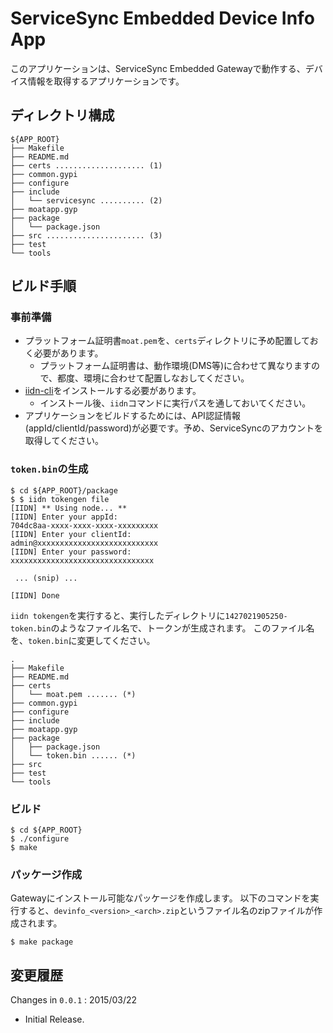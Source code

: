 ServiceSync Embedded Device Info App
===

このアプリケーションは、ServiceSync Embedded Gatewayで動作する、デバイス情報を取得するアプリケーションです。

## ディレクトリ構成

```
${APP_ROOT}
├── Makefile
├── README.md
├── certs .................... (1)
├── common.gypi
├── configure
├── include
│   └── servicesync .......... (2)
├── moatapp.gyp
├── package
│   └── package.json
├── src ...................... (3)
├── test
└── tools
```

## ビルド手順

### 事前準備

* プラットフォーム証明書`moat.pem`を、`certs`ディレクトリに予め配置しておく必要があります。
  * プラットフォーム証明書は、動作環境(DMS等)に合わせて異なりますので、都度、環境に合わせて配置しなおしてください。
* [iidn-cli](https://github.com/inventit/iidn-cli)をインストールする必要があります。
  * インストール後、`iidn`コマンドに実行パスを通しておいてください。
* アプリケーションをビルドするためには、API認証情報(appId/clientId/password)が必要です。予め、ServiceSyncのアカウントを取得してください。

### `token.bin`の生成

```
$ cd ${APP_ROOT}/package
$ $ iidn tokengen file
[IIDN] ** Using node... **
[IIDN] Enter your appId:
704dc8aa-xxxx-xxxx-xxxx-xxxxxxxxx
[IIDN] Enter your clientId:
admin@xxxxxxxxxxxxxxxxxxxxxxxxxxx
[IIDN] Enter your password:
xxxxxxxxxxxxxxxxxxxxxxxxxxxxxxxx

 ... (snip) ...

[IIDN] Done
```

`iidn tokengen`を実行すると、実行したディレクトリに`1427021905250-token.bin`のようなファイル名で、トークンが生成されます。
このファイル名を、`token.bin`に変更してください。

```
.
├── Makefile
├── README.md
├── certs
│   └── moat.pem ....... (*)
├── common.gypi
├── configure
├── include
├── moatapp.gyp
├── package
│   ├── package.json
│   └── token.bin ...... (*)
├── src
├── test
└── tools
```

### ビルド

```
$ cd ${APP_ROOT}
$ ./configure
$ make
```

### パッケージ作成

Gatewayにインストール可能なパッケージを作成します。
以下のコマンドを実行すると、`devinfo_<version>_<arch>.zip`というファイル名のzipファイルが作成されます。

```
$ make package
```

## 変更履歴

Changes in `0.0.1` : 2015/03/22

* Initial Release.
